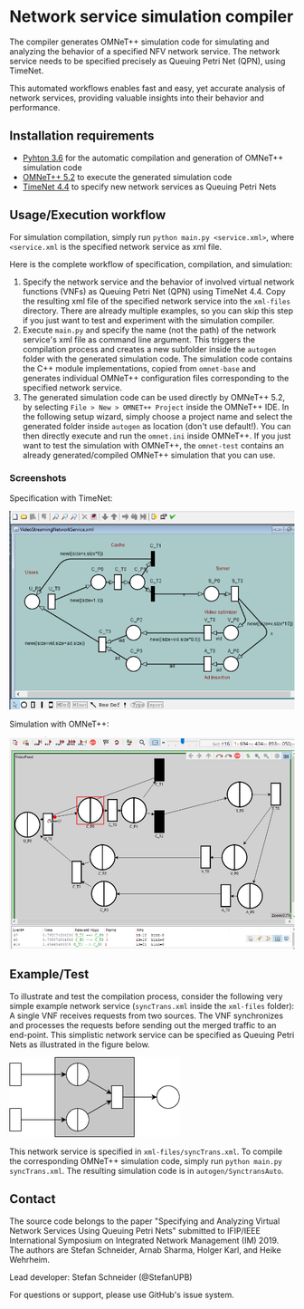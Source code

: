 # Network service simulation compiler

The compiler generates OMNeT++ simulation code for simulating and analyzing the behavior of a specified NFV network service. The network service needs to be specified precisely as Queuing Petri Net (QPN), using TimeNet.

This automated workflows enables fast and easy, yet accurate analysis of network services, providing valuable insights into their behavior and performance.

## Installation requirements

* [Pyhton 3.6](https://www.python.org/) for the automatic compilation and generation of OMNeT++ simulation code
* [OMNeT++ 5.2](https://omnetpp.org/) to execute the generated simulation code
* [TimeNet 4.4](https://timenet.tu-ilmenau.de/template/index) to specify new network services as Queuing Petri Nets

## Usage/Execution workflow

For simulation compilation, simply run `python main.py <service.xml>`, where `<service.xml` is the specified network service as xml file.

Here is the complete workflow of specification, compilation, and simulation:

1. Specify the network service and the behavior of involved virtual network functions (VNFs) as Queuing Petri Net (QPN) using TimeNet 4.4. Copy the resulting xml file of the specified network service into the `xml-files` directory. There are already multiple examples, so you can skip this step if you just want to test and experiment with the simulation compiler.
2. Execute `main.py` and specify the name (not the path) of the network service's xml file as command line argument. This triggers the compilation process and creates a new subfolder inside the `autogen` folder with the generated simulation code. The simulation code contains the C++ module implementations, copied from `omnet-base` and generates individual OMNeT++ configuration files corresponding to the specified network service.
3. The generated simulation code can be used directly by OMNeT++ 5.2, by selecting `File > New > OMNET++ Project` inside the OMNeT++ IDE. In the following setup wizard, simply choose a project name and select the generated folder inside `autogen` as location (don't use default!). You can then directly execute and run the `omnet.ini` inside OMNeT++.
   If you just want to test the simulation with OMNeT++, the `omnet-test` contains an already generated/compiled OMNeT++ simulation that you can use.

### Screenshots

Specification with TimeNet:

<img src="docs/timenet.png" alt="timenet" width="600px"/>

Simulation with OMNeT++:

<img src="docs/omnet.png" alt="omnet" width="600px"/>

## Example/Test

To illustrate and test the compilation process, consider the following very simple example network service (`syncTrans.xml` inside the `xml-files` folder): A single VNF receives requests from two sources. The VNF synchronizes and processes the requests before sending out the merged traffic to an end-point. This simplistic network service can be specified as Queuing Petri Nets as illustrated in the figure below.

![example](docs/example.png)

This network service is specified in `xml-files/syncTrans.xml`. To compile the corresponding OMNeT++ simulation code, simply run `python main.py syncTrans.xml`. The resulting simulation code is in `autogen/SynctransAuto`.

## Contact

The source code belongs to the paper "Specifying and Analyzing Virtual Network Services Using Queuing Petri Nets" submitted to IFIP/IEEE International Symposium on Integrated Network Management (IM) 2019. The authors are Stefan Schneider, Arnab Sharma, Holger Karl, and  Heike Wehrheim.

Lead developer: Stefan Schneider (@StefanUPB)

For questions or support, please use GitHub's issue system.
